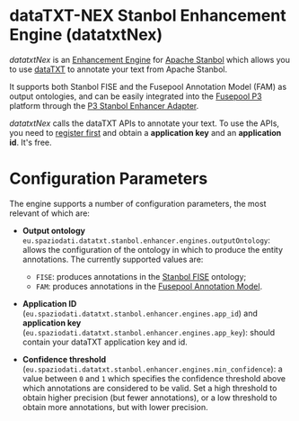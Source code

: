 dataTXT-NEX Stanbol Enhancement Engine (datatxtNex)
===================================================

_datatxtNex_ is an
[Enhancement Engine](https://stanbol.apache.org/docs/trunk/components/)
for [Apache Stanbol](https://stanbol.apache.org/) which allows you to
use [dataTXT](https://dandelion.eu/products/datatxt/) to annotate your
text from Apache Stanbol.

It supports both Stanbol FISE and the Fusepool Annotation Model (FAM)
as output ontologies, and can be easily integrated into the
[Fusepool P3](http://fusepoolp3.github.io/) platform through the
[P3 Stanbol Enhancer Adapter](https://github.com/fusepoolP3/stanbol-enhancer-adapter).

_datatxtNex_ calls the dataTXT APIs to annotate your text. To use the
APIs, you need to
[register first](https://dandelion.eu/accounts/login/) and obtain a
**application key** and an **application id**. It's free.
 
Configuration Parameters
========================

The engine supports a number of configuration parameters, the most
relevant of which are:

* **Output ontology** `eu.spaziodati.datatxt.stanbol.enhancer.engines.outputOntology`:
  allows the configuration of the ontology in which to produce the
  entity annotations. The currently supported values are:

  * `FISE`: produces annotations in the
    [Stanbol FISE](http://stanbol.apache.org/docs/trunk/components/enhancer/enhancementstructure)
    ontology;
  * `FAM`: produces annotations in the
    [Fusepool Annotation Model](https://github.com/fusepoolP3/overall-architecture/blob/master/wp3/fp-anno-model/fp-anno-model.md).

* **Application ID**
  (`eu.spaziodati.datatxt.stanbol.enhancer.engines.app_id`) and
  **application key**
  (`eu.spaziodati.datatxt.stanbol.enhancer.engines.app_key`): should
  contain your dataTXT application key and id.

* **Confidence threshold**
  (`eu.spaziodati.datatxt.stanbol.enhancer.engines.min_confidence`): a
  value between `0` and `1` which specifies the confidence threshold
  above which annotations are considered to be valid. Set a high
  threshold to obtain higher precision (but fewer annotations), or a
  low threshold to obtain more annotations, but with lower precision.

